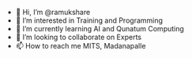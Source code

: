 - 👋 Hi, I’m @ramukshare
- 👀 I’m interested in Training and Programming
- 🌱 I’m currently learning AI and Qunatum Computing
- 💞️ I’m looking to collaborate on Experts
- 📫 How to reach me MITS, Madanapalle

<!---
ramukshare/ramukshare is a ✨ special ✨ repository because its `README.md` (this file) appears on your GitHub profile.
You can click the Preview link to take a look at your changes.
--->
